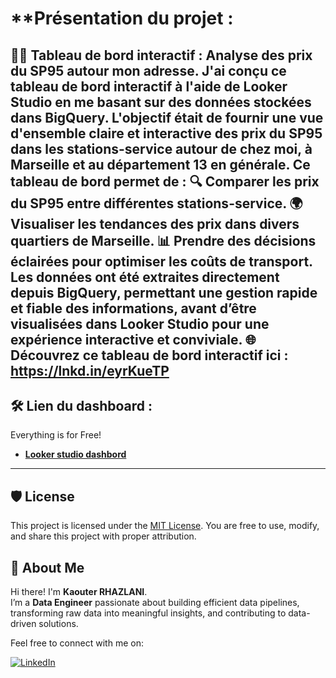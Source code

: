 
# **Présentation du projet : 
🚗💡 Tableau de bord interactif : Analyse des prix du SP95 autour mon adresse.
J'ai conçu ce tableau de bord interactif à l'aide de Looker Studio en me basant sur des données stockées dans BigQuery. L'objectif était de fournir une vue d'ensemble claire et interactive des prix du SP95 dans les stations-service autour de chez moi, à Marseille et au département 13 en générale.
Ce tableau de bord permet de :
🔍 Comparer les prix du SP95 entre différentes stations-service.
🌍 Visualiser les tendances des prix dans divers quartiers de Marseille.
📊 Prendre des décisions éclairées pour optimiser les coûts de transport.
Les données ont été extraites directement depuis BigQuery, permettant une gestion rapide et fiable des informations, avant d’être visualisées dans Looker Studio pour une expérience interactive et conviviale.
🌐 Découvrez ce tableau de bord interactif ici : https://lnkd.in/eyrKueTP
---

## 🛠️ Lien du dashboard :

Everything is for Free!
- **[Looker studio dashbord]([https://www.microsoft.com/en-us/sql-server/sql-server-downloads](https://lnkd.in/eyrKueTP))**
---

## 🛡️ License

This project is licensed under the [MIT License](LICENSE). You are free to use, modify, and share this project with proper attribution.

## 🌟 About Me

Hi there! I'm **Kaouter RHAZLANI**.  
I’m a **Data Engineer** passionate about building efficient data pipelines, transforming raw data into meaningful insights, and contributing to data-driven solutions.

Feel free to connect with me on:

[![LinkedIn](https://img.shields.io/badge/LinkedIn-Kaouter%20Rhazlani-blue?style=for-the-badge&logo=linkedin)](https://www.linkedin.com/in/kaouter-rhazlani)





